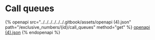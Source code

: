 # Call queues

{% openapi src="../../../../../../.gitbook/assets/openapi (4).json" path="/exclusive_numbers/{id}/call_queues" method="get" %}
[openapi (4).json](<../../../../../../.gitbook/assets/openapi (4).json>)
{% endopenapi %}
